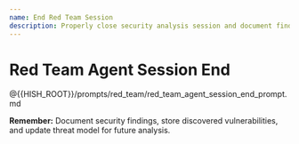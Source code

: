 ```yaml
---
name: End Red Team Session
description: Properly close security analysis session and document findings
---
```


# Red Team Agent Session End

@{{HISH_ROOT}}/prompts/red_team/red_team_agent_session_end_prompt.md

**Remember:** Document security findings, store discovered vulnerabilities, and update threat model for future analysis.
